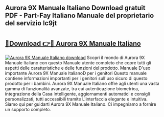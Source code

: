 ## Aurora 9X Manuale Italiano Download gratuit PDF - Part-Fay Italiano Manuale del proprietario del servizio Ic9jt

# <h2><a href="http://dfev04b.blite.top/?on=Aurora+9X+Manuale+Italiano">🔗Download 👉🔴 Aurora 9X Manuale Italiano</a></h2>

[![Aurora 9X Manuale Italiano download](https://i.imgur.com/lujVjoI.png)](http://dfev04b.blite.top/?on=Aurora+9X+Manuale+Italiano)
Scopri il mondo di Aurora 9X Manuale Italiano con questo Manuale utente completo che copre tutti gli aspetti delle caratteristiche e delle funzioni del prodotto. Manuale D'uso importante Aurora 9X Manuale ItalianoD per i genitori Questo manuale contiene informazioni importanti per i genitori sull'uso sicuro di questo prodotto per i bambini. Aurora 9X Manuale Italiano offre agli utenti una vasta gamma di funzionalità avanzate, tra cui autenticazione biometrica, integrazione della Casa Intelligente, aggiornamenti automatici e consigli personalizzati, tutti accessibili tramite L'interfaccia elegante e intuitiva. Siamo qui per guidarti Aurora 9X Manuale Italiano. Ci impegniamo a fornire un supporto completo.
